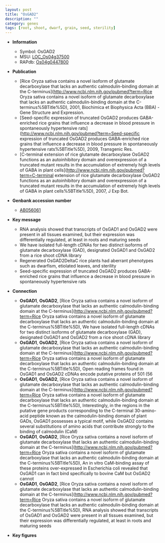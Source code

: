 ```yaml
---
layout: post
title: "OsGAD2"
description: ""
category: genes
tags: [root, shoot, dwarf, grain, seed, sterility]
---
```


* **Information**  
    + Symbol: OsGAD2  
    + MSU: [LOC_Os04g37500](http://rice.plantbiology.msu.edu/cgi-bin/ORF_infopage.cgi?orf=LOC_Os04g37500)  
    + RAPdb: [Os04g0447800](http://rapdb.dna.affrc.go.jp/viewer/gbrowse_details/irgsp1?name=Os04g0447800)  

* **Publication**  
    + [Rice Oryza sativa contains a novel isoform of glutamate decarboxylase that lacks an authentic calmodulin-binding domain at the C-terminus](http://www.ncbi.nlm.nih.gov/pubmed?term=Rice Oryza sativa contains a novel isoform of glutamate decarboxylase that lacks an authentic calmodulin-binding domain at the C-terminus%5BTitle%5D), 2001, Biochimica et Biophysica Acta (BBA) - Gene Structure and Expression.
    + [Seed-specific expression of truncated OsGAD2 produces GABA-enriched rice grains that influence a decrease in blood pressure in spontaneously hypertensive rats](http://www.ncbi.nlm.nih.gov/pubmed?term=Seed-specific expression of truncated OsGAD2 produces GABA-enriched rice grains that influence a decrease in blood pressure in spontaneously hypertensive rats%5BTitle%5D), 2009, Transgenic Res.
    + [C-terminal extension of rice glutamate decarboxylase OsGAD2 functions as an autoinhibitory domain and overexpression of a truncated mutant results in the accumulation of extremely high levels of GABA in plant cells](http://www.ncbi.nlm.nih.gov/pubmed?term=C-terminal extension of rice glutamate decarboxylase OsGAD2 functions as an autoinhibitory domain and overexpression of a truncated mutant results in the accumulation of extremely high levels of GABA in plant cells%5BTitle%5D), 2007, J Exp Bot.

* **Genbank accession number**  
    + [AB056061](http://www.ncbi.nlm.nih.gov/nuccore/AB056061)

* **Key message**  
    + RNA analysis showed that transcripts of OsGAD1 and OsGAD2 were present in all tissues examined, but their expression was differentially regulated, at least in roots and maturing seeds
    + We have isolated full-length cDNAs for two distinct isoforms of glutamate decarboxylase (GAD), designated OsGAD1 and OsGAD2 from a rice shoot cDNA library
    + Regenerated OsGAD2DeltaC rice plants had aberrant phenotypes such as dwarfism, etiolated leaves, and sterility
    + Seed-specific expression of truncated OsGAD2 produces GABA-enriched rice grains that influence a decrease in blood pressure in spontaneously hypertensive rats

* **Connection**  
    + __OsGAD1__, __OsGAD2__, [Rice Oryza sativa contains a novel isoform of glutamate decarboxylase that lacks an authentic calmodulin-binding domain at the C-terminus](http://www.ncbi.nlm.nih.gov/pubmed?term=Rice Oryza sativa contains a novel isoform of glutamate decarboxylase that lacks an authentic calmodulin-binding domain at the C-terminus%5BTitle%5D), We have isolated full-length cDNAs for two distinct isoforms of glutamate decarboxylase (GAD), designated OsGAD1 and OsGAD2 from a rice shoot cDNA library
    + __OsGAD1__, __OsGAD2__, [Rice Oryza sativa contains a novel isoform of glutamate decarboxylase that lacks an authentic calmodulin-binding domain at the C-terminus](http://www.ncbi.nlm.nih.gov/pubmed?term=Rice Oryza sativa contains a novel isoform of glutamate decarboxylase that lacks an authentic calmodulin-binding domain at the C-terminus%5BTitle%5D),  Open reading frames found in OsGAD1 and OsGAD2 cDNAs encode putative proteins of 501 (56
    + __OsGAD1__, __OsGAD2__, [Rice Oryza sativa contains a novel isoform of glutamate decarboxylase that lacks an authentic calmodulin-binding domain at the C-terminus](http://www.ncbi.nlm.nih.gov/pubmed?term=Rice Oryza sativa contains a novel isoform of glutamate decarboxylase that lacks an authentic calmodulin-binding domain at the C-terminus%5BTitle%5D),  Interestingly, in the regions in the putative gene products corresponding to the C-terminal 30-amino-acid peptide known as the calmodulin-binding domain of plant GADs, OsGAD1 possesses a typical motif, while OsGAD2 contains several substitutions of amino acids that contribute strongly to the binding of calmodulin (CaM)
    + __OsGAD1__, __OsGAD2__, [Rice Oryza sativa contains a novel isoform of glutamate decarboxylase that lacks an authentic calmodulin-binding domain at the C-terminus](http://www.ncbi.nlm.nih.gov/pubmed?term=Rice Oryza sativa contains a novel isoform of glutamate decarboxylase that lacks an authentic calmodulin-binding domain at the C-terminus%5BTitle%5D),  An in vitro CaM-binding assay of these proteins over-expressed in Escherichia coli revealed that OsGAD1 can in fact bind specifically to bovine CaM but OsGAD2 cannot
    + __OsGAD1__, __OsGAD2__, [Rice Oryza sativa contains a novel isoform of glutamate decarboxylase that lacks an authentic calmodulin-binding domain at the C-terminus](http://www.ncbi.nlm.nih.gov/pubmed?term=Rice Oryza sativa contains a novel isoform of glutamate decarboxylase that lacks an authentic calmodulin-binding domain at the C-terminus%5BTitle%5D),  RNA analysis showed that transcripts of OsGAD1 and OsGAD2 were present in all tissues examined, but their expression was differentially regulated, at least in roots and maturing seeds

* **Key figures**  


